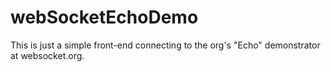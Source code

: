 # webSocketEchoDemo
This is just a simple front-end connecting to the org's "Echo" demonstrator at websocket.org. 

